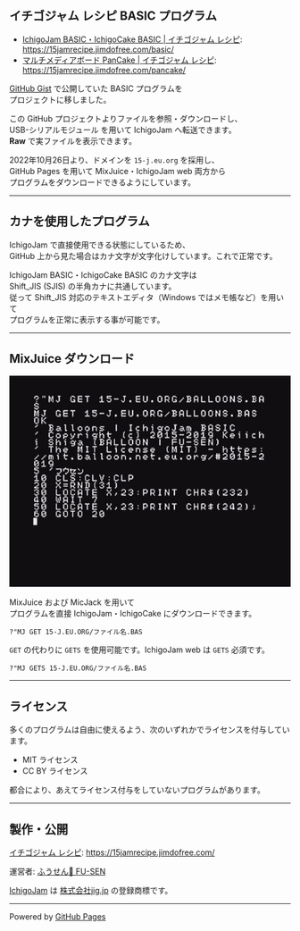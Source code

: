 ## イチゴジャム レシピ BASIC プログラム

- [IchigoJam BASIC・IchigoCake BASIC | イチゴジャム レシピ](https://15jamrecipe.jimdofree.com/basic/):\
<https://15jamrecipe.jimdofree.com/basic/>
- [マルチメディアボード PanCake | イチゴジャム レシピ](https://15jamrecipe.jimdofree.com/pancake/):\
<https://15jamrecipe.jimdofree.com/pancake/>

[GitHub Gist](https://gist.github.com/) で公開していた BASIC プログラムを\
プロジェクトに移しました。

この GitHub プロジェクトよりファイルを参照・ダウンロードし、\
USB-シリアルモジュール を用いて IchigoJam へ転送できます。\
**Raw** で実ファイルを表示できます。

2022年10月26日より、ドメインを `15-j.eu.org` を採用し、\
GitHub Pages を用いて MixJuice・IchigoJam web 両方から\
プログラムをダウンロードできるようにしています。

___

## カナを使用したプログラム

IchigoJam で直接使用できる状態にしているため、\
GitHub 上から見た場合はカナ文字が文字化けしています。これで正常です。

IchigoJam BASIC・IchigoCake BASIC のカナ文字は\
Shift_JIS (SJIS) の半角カナに共通しています。\
従って Shift_JIS 対応のテキストエディタ（Windows ではメモ帳など）を用いて\
プログラムを正常に表示する事が可能です。

___

## MixJuice ダウンロード

![MixJuice 経由のダウンロード例](/screenshot.jpg)

MixJuice および MicJack を用いて\
プログラムを直接 IchigoJam・IchigoCake にダウンロードできます。

```
?"MJ GET 15-J.EU.ORG/ファイル名.BAS
```

`GET` の代わりに `GETS` を使用可能です。IchigoJam web は `GETS` 必須です。

```
?"MJ GETS 15-J.EU.ORG/ファイル名.BAS
```

___

## ライセンス

多くのプログラムは自由に使えるよう、次のいずれかでライセンスを付与しています。

- MIT ライセンス
- CC BY ライセンス

都合により、あえてライセンス付与をしていないプログラムがあります。

___

## 製作・公開

[イチゴジャム レシピ](https://15jamrecipe.jimdofree.com/): <https://15jamrecipe.jimdofree.com/>

運営者: [ふうせん🎈 FU-SEN](https://balloon-jp.vercel.app/)

[IchigoJam](https://ichigojam.net/) は [株式会社jig.jp](https://jig.jp/) の登録商標です。

___

Powered by [GitHub Pages](https://pages.github.com/)
